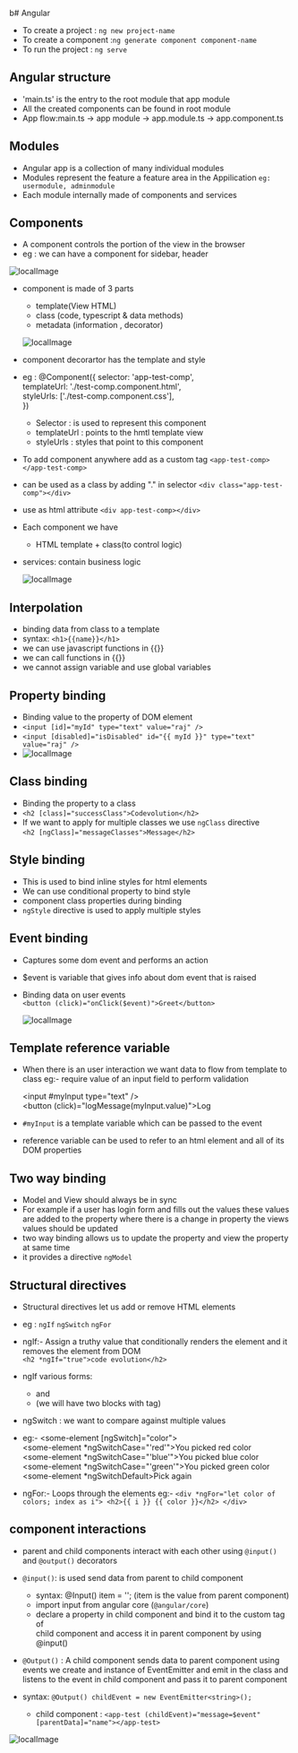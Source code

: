 b# Angular
- To create a project : `ng new project-name`
- To create a component :`ng generate component component-name`
- To run the project : `ng serve`
  
## Angular structure
- 'main.ts' is the entry to the root module that app module
- All the created components can be found in root module
- App flow:main.ts -> app module -> app.module.ts -> app.component.ts
  
## Modules
- Angular app is a collection of many individual modules
- Modules represent the feature a feature area in the Appilication
  `eg: usermodule, adminmodule`
- Each module internally made of components and services
  
## Components 
- A component controls the portion of the view in the browser
- eg : we can have a component for sidebar, header
  
![localImage](./Images/component.png)

- component is made of 3 parts
    - template(View HTML)
    - class (code, typescript & data methods)
    - metadata (information , decorator)
  
    ![localImage](./Images/comp-consist.png)

- component decorartor has the template and style 
- eg : @Component({
    selector: 'app-test-comp',<br/>
    templateUrl: './test-comp.component.html',<br/>
    styleUrls: ['./test-comp.component.css'],<br/>
     })
     - Selector : is used to represent this component
     - templateUrl : points to the hmtl template view
     - styleUrls : styles that point to this component
- To add component anywhere add as a custom tag `<app-test-comp></app-test-comp>`
- can be used as a class by adding "." in selector `<div class="app-test-comp"></div>`
- use as html attribute `<div app-test-comp></div>`
- Each component we have
  - HTML template + class(to control logic)
- services: contain business logic 
  
    ![localImage](./Images/service.png)

## Interpolation
- binding data from class to a template
- syntax: `<h1>{{name}}</h1>`
- we can use javascript functions in {{}}
- we can call functions in {{}}
- we cannot assign variable and use global variables

## Property binding
- Binding value to the property of DOM element
- `<input [id]="myId" type="text" value="raj" />`
- `<input [disabled]="isDisabled" id="{{ myId }}" type="text" value="raj" />`
- 
  ![localImage](./Images/attribute.png)

## Class binding
- Binding the property to a class
- `<h2 [class]="successClass">Codevolution</h2>`
- If we want to apply for multiple classes we use `ngClass` directive</br>
  `<h2 [ngClass]="messageClasses">Message</h2>`

## Style binding
- This is used to bind inline styles for html elements
- We can use conditional property to bind style
- component class properties during binding
- `ngStyle` directive is used to apply multiple styles
  
## Event binding
- Captures some dom event and performs an action
- $event is variable that gives info about dom event that is raised
- Binding data on user events</br>
  `<button (click)="onClick($event)">Greet</button>`

  ![localImage](./Images/binding.png)

## Template reference variable
- When there is an user interaction we want data to flow from template to class eg:- require value of an input field to perform validation</br>
  
    <input #myInput type="text" /></br>
    <button (click)="logMessage(myInput.value)">Log</button></br>

- `#myInput` is a template variable which can be passed to the event
-  reference variable can be used to refer to an html element and all of its DOM properties

## Two way binding
- Model and View should always be in sync 
- For example if a user has login form and fills out the values these values are added to the property where there is a change in property the views values should be updated
- two way binding allows us to update the property and view the property at same time
- it provides a directive `ngModel`

## Structural directives
- Structural directives let us add or remove HTML elements
- eg : `ngIf`  `ngSwitch`  `ngFor`
  
- ngIf:- Assign a truthy value that conditionally renders the element and it    removes the element from DOM </br>
    `<h2 *ngIf="true">code evolution</h2>`
- ngIf various forms: 
  - <div *ngIf="condition; else elseBlock"> and <ng-template #elseBlock>
  - <div *ngIf="condition; then thenBlock else elseBlock"></div> (we will have two blocks with <ng-template> tag)   
  
- ngSwitch : we want to compare against multiple values
- eg:- <some-element [ngSwitch]="color"></br>
        <some-element *ngSwitchCase="'red'">You picked red color</some-element><br/>
        <some-element *ngSwitchCase="'blue'">You picked blue color</some-element><br/>
        <some-element *ngSwitchCase="'green'">You picked green color</some-element><br/>
        <some-element *ngSwitchDefault>Pick again</some-element>
      </some-element><br/>
- ngFor:- Loops through the elements 
   eg:- `<div *ngFor="let color of colors; index as i">
          <h2>{{ i }} {{ color }}</h2>
        </div>`

## component interactions
- parent and child components interact with each other using `@input()` and `@output()` decorators
- `@input()`: is used send data from parent to child component<br/>
   - syntax: @Input() item = ''; (item is the value from parent component)<br/>
   - import input from angular core (`@angular/core`)
   - declare a property in child component and bind it to the custom tag of <br/>child component and access it in parent component by using @input()
  
- `@Output()` : A child component sends data to parent component using events we create and instance of EventEmitter and emit in the class and listens to the event in child component and pass it to parent component
- syntax: `@Output() childEvent = new EventEmitter<string>();`<br/>
   - child component : `<app-test (childEvent)="message=$event" [parentData]="name"></app-test>`
  
![localImage](./Images/components-interaction.png)

  


  


  
 